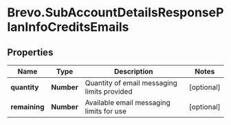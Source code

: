 # Brevo.SubAccountDetailsResponsePlanInfoCreditsEmails

## Properties
Name | Type | Description | Notes
------------ | ------------- | ------------- | -------------
**quantity** | **Number** | Quantity of email messaging limits provided | [optional] 
**remaining** | **Number** | Available email messaging limits for use | [optional] 


